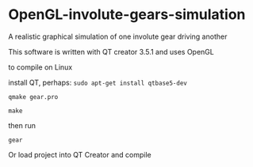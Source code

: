 # OpenGL-involute-gears-simulation
A realistic graphical simulation of one involute gear driving another

This software is written with QT creator 3.5.1 and uses OpenGL

to compile on Linux

install QT, perhaps: `sudo apt-get install qtbase5-dev`

`qmake gear.pro`

`make`

then run

`gear`

Or load project into QT Creator and compile
